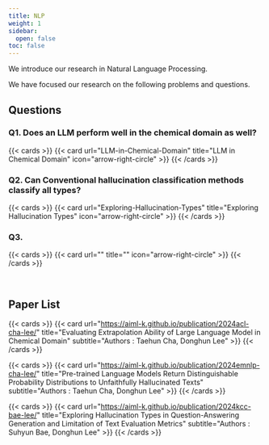 ```yaml
---
title: NLP
weight: 1
sidebar:
  open: false
toc: false
---
```


We introduce our research in Natural Language Processing.

We have focused our research on the following problems and questions.

## Questions

### Q1. Does an LLM perform well in the chemical domain as well?

{{< cards >}}
  {{< card url="LLM-in-Chemical-Domain" title="LLM in Chemical Domain" icon="arrow-right-circle" >}}
{{< /cards >}}

### Q2. Can Conventional hallucination classification methods classify all types?

{{< cards >}}
  {{< card url="Exploring-Hallucination-Types" title="Exploring Hallucination Types" icon="arrow-right-circle" >}}
{{< /cards >}}

### Q3. 

{{< cards >}}
  {{< card url="" title="" icon="arrow-right-circle" >}}
{{< /cards >}}


<br>


## Paper List
{{< cards >}}
  {{< card 
        url="https://aiml-k.github.io/publication/2024acl-cha-lee/" 
        title="Evaluating Extrapolation Ability of Large Language Model in Chemical Domain" 
        subtitle="Authors : Taehun Cha, Donghun Lee" >}}
{{< /cards >}}

{{< cards >}}
  {{< card 
        url="https://aiml-k.github.io/publication/2024emnlp-cha-lee/" 
        title="Pre-trained Language Models Return Distinguishable Probability Distributions to Unfaithfully Hallucinated Texts" 
        subtitle="Authors : Taehun Cha, Donghun Lee" >}}
{{< /cards >}}

{{< cards >}}
  {{< card 
        url="https://aiml-k.github.io/publication/2024kcc-bae-lee/" 
        title="Exploring Hallucination Types in Question-Answering Generation and Limitation of Text Evaluation Metrics" 
        subtitle="Authors : Suhyun Bae, Donghun Lee" >}}
{{< /cards >}}